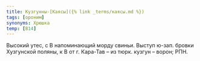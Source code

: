 ```yaml
---
title: Кузгунны-[Каясы]({% link _terms/каясы.md %})
tags: [ороним]
synonyms: Хрюшка
temp: [В14]
---
```


Высокий утес, с В напоминающий морду свиньи. Выступ ю-зап. бровки Хузгунской
поляны, к В от г. Кара-Тав – из тюрк. кузгун – ворон; РПН.
